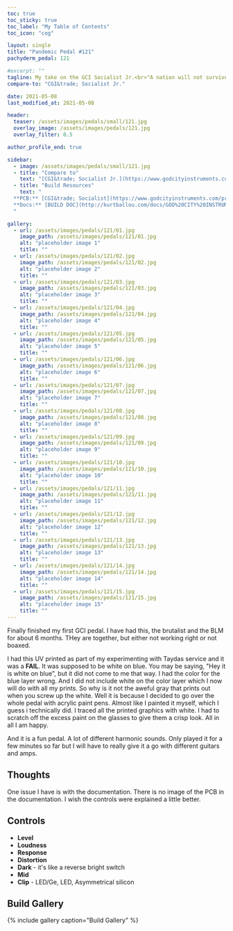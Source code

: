 ```yaml
---
toc: true
toc_sticky: true
toc_label: "My Table of Contents"
toc_icon: "cog"

layout: single
title: "Pandemic Pedal #121"
pachyderm_pedal: 121

#excerpt: ""
tagline: My take on the GCI Socialist Jr.<br>"A nation will not survive morally or economically when so few have so much and so many have so little" - Bernie Sanders
compare-to: "CGI&trade; Socialist Jr."

date: 2021-05-08
last_modified_at: 2021-05-08

header:
  teaser: /assets/images/pedals/small/121.jpg
  overlay_image: /assets/images/pedals/121.jpg
  overlay_filter: 0.5

author_profile_end: true

sidebar:
  - image: /assets/images/pedals/small/121.jpg
  - title: "Compare to"
    text: "[CGI&trade; Socialist Jr.](https://www.godcityinstruments.com/products/socialist-jr)"
  - title: "Build Resources"
    text: "
  **PCB:** [CGI&trade; Socialist](https://www.godcityinstruments.com/products/socialist-jr)<br>
  **Docs:** [BUILD DOC](http://kurtballou.com/docs/GOD%20CITY%20INSTRUMENTS%20-%20Socialist%20Jr.%20V1.0%20Build%20guide.pdf)
  "

gallery:
  - url: /assets/images/pedals/121/01.jpg
    image_path: /assets/images/pedals/121/01.jpg
    alt: "placeholder image 1"
    title: ""
  - url: /assets/images/pedals/121/02.jpg
    image_path: /assets/images/pedals/121/02.jpg
    alt: "placeholder image 2"
    title: ""
  - url: /assets/images/pedals/121/03.jpg
    image_path: /assets/images/pedals/121/03.jpg
    alt: "placeholder image 3"
    title: ""
  - url: /assets/images/pedals/121/04.jpg
    image_path: /assets/images/pedals/121/04.jpg
    alt: "placeholder image 4"
    title: ""
  - url: /assets/images/pedals/121/05.jpg
    image_path: /assets/images/pedals/121/05.jpg
    alt: "placeholder image 5"
    title: ""
  - url: /assets/images/pedals/121/06.jpg
    image_path: /assets/images/pedals/121/06.jpg
    alt: "placeholder image 6"
    title: ""
  - url: /assets/images/pedals/121/07.jpg
    image_path: /assets/images/pedals/121/07.jpg
    alt: "placeholder image 7"
    title: ""
  - url: /assets/images/pedals/121/08.jpg
    image_path: /assets/images/pedals/121/08.jpg
    alt: "placeholder image 8"
    title: ""
  - url: /assets/images/pedals/121/09.jpg
    image_path: /assets/images/pedals/121/09.jpg
    alt: "placeholder image 9"
    title: ""
  - url: /assets/images/pedals/121/10.jpg
    image_path: /assets/images/pedals/121/10.jpg
    alt: "placeholder image 10"
    title: ""
  - url: /assets/images/pedals/121/11.jpg
    image_path: /assets/images/pedals/121/11.jpg
    alt: "placeholder image 11"
    title: ""
  - url: /assets/images/pedals/121/12.jpg
    image_path: /assets/images/pedals/121/12.jpg
    alt: "placeholder image 12"
    title: ""
  - url: /assets/images/pedals/121/13.jpg
    image_path: /assets/images/pedals/121/13.jpg
    alt: "placeholder image 13"
    title: ""
  - url: /assets/images/pedals/121/14.jpg
    image_path: /assets/images/pedals/121/14.jpg
    alt: "placeholder image 14"
    title: ""
  - url: /assets/images/pedals/121/15.jpg
    image_path: /assets/images/pedals/121/15.jpg
    alt: "placeholder image 15"
    title: ""
---
```


Finally finished my first GCI pedal. I have had this, the brutalist and the BLM for about 6 months. THey are together, but either not working right or not boaxed. 

I had this UV printed as part of my experimenting with  Taydas service and it was a **FAIL**. It was supposed to be white on blue. You may be saying, "Hey it is white on blue", but it did not come to me that way. I had the color for the blue layer wrong. And I did not include white on the color layer which I now will do with all my prints. So why is it not the aweful gray that prints out when you screw up the white. Well it is because I decided to go over the whole pedal with acrylic paint pens. Almost like I painted it myself, which I guess i technically did. I traced all the printed graphics with white. I had to scratch off the excess paint on the glasses to give them a crisp look. All in all I am happy. 

And it is a fun pedal. A lot of different harmonic sounds. Only played it for a few minutes so far but I will have to really give it a go with different guitars and amps.

## Thoughts

One issue I have is with the documentation. There is no image of the PCB in the documentation. I wish the controls were explained a little better.

## Controls

* **Level**
* **Loudness**
* **Response**
* **Distortion**
* **Dark** - it's like a reverse bright switch
* **Mid** 
* **Clip** - LED/Ge, LED, Asymmetrical silicon

## Build Gallery ##

{% include gallery caption="Build Gallery" %}